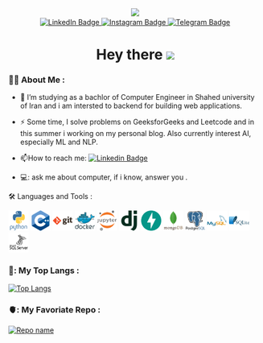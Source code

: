 

<!--
**MahdiAbbasi7/MahdiAbbasi7** is a ✨ _special_ ✨ repository because its `README.md` (this file) appears on your GitHub profile.

Here are some ideas to get you started:

- 🔭 I’m currently working on ...
- 🌱 I’m currently learning ...
- 👯 I’m looking to collaborate on ...
- 🤔 I’m looking for help with ...
- 💬 Ask me about ...
- 📫 How to reach me: ...
- 😄 Pronouns: ...
- ⚡ Fun fact: ...
-->

<div id="header" align="center">
  <img src="https://media.giphy.com/media/GRVM7bxdn7yEFWTN6i/giphy.gif" width="300"/>
</div>
<div id="badges" align="center">
  <a href="https://www.linkedin.com/in/mahdi-abbasi-a25212201/">
  <img src="https://img.shields.io/badge/LinkedIn-blue?style=for-the-badge&logo=linkedin&logoColor=white" alt="LinkedIn Badge"/>
  </a>
  <a href="https://www.instagram.com/themahdi.7">
  <img src="https://img.shields.io/badge/Instagram-red?style=for-the-badge&logo=instagram&logoColor=white" alt="Instagram Badge"/>
  </a>  
  <a href="https://t.me/@mhdiabasi2">
  <img src="https://img.shields.io/badge/Telegram-blue?style=for-the-badge&logo=telegram&logoColor=white" alt="Telegram Badge"/>
  </a>

</div>
<h1 align="center">
  Hey there
  <img src="https://media.giphy.com/media/hvRJCLFzcasrR4ia7z/giphy.gif" width="30px"/>
</h1>


### :man_technologist: About Me :
- :telescope: I’m studying as a bachlor of Computer Engineer in Shahed university of Iran and i am intersted to backend for building web applications.

- :zap: Some time, I solve problems on GeeksforGeeks and Leetcode and in this summer i working on my personal blog. Also currently interest AI, especially ML and NLP.

- :mailbox:How to reach me: [![Linkedin Badge](https://img.shields.io/badge/-Mahdi-blue?style=flat&logo=Linkedin&logoColor=white)](https://www.linkedin.com/in/mahdi-abbasi-a25212201)
  
- 💻: ask me about computer, if i know, answer you .
  
:hammer_and_wrench: Languages and Tools :
<div>
    <img src="https://github.com/devicons/devicon/blob/master/icons/python/python-original-wordmark.svg" title="PYTHON" **alt="PYTHON" width="40" height="40"/>
    <img src="https://github.com/devicons/devicon/blob/master/icons/cplusplus/cplusplus-original.svg" title="C++" **alt="C++" width="40" height="40"/>  
    <img src="https://github.com/devicons/devicon/blob/master/icons/git/git-original-wordmark.svg" title="Git" **alt="Git" width="40" height="40"/>
    <img src="https://github.com/devicons/devicon/blob/master/icons/docker/docker-original-wordmark.svg" title="Docker" **alt="Docker" width="40" height="40"/>
    <img src="https://github.com/devicons/devicon/blob/master/icons/jupyter/jupyter-original-wordmark.svg" title="Jupyter" **alt="Jupyter" width="40" height="40"/>
    <img src="https://github.com/devicons/devicon/blob/master/icons/django/django-plain.svg" title="Django" **alt="Django" width="40" height="40"/>
    <img src="https://github.com/devicons/devicon/blob/master/icons/fastapi/fastapi-plain.svg" title="FastAPI" **alt="FastAPI" width="40" height="40"/>
    <img src="https://github.com/devicons/devicon/blob/master/icons/mongodb/mongodb-original-wordmark.svg" title="MongoDB" **alt="MongoDB" width="40" height="40"/>
    <img src="https://github.com/devicons/devicon/blob/master/icons/postgresql/postgresql-original-wordmark.svg" title="Postgrsql" **alt="Postgrsql" width="40" height="40"/>
    <img src="https://github.com/devicons/devicon/blob/master/icons/mysql/mysql-original-wordmark.svg" title="Mysql" **alt="Mysql" width="40" height="40"/>
    <img src="https://github.com/devicons/devicon/blob/master/icons/sqlite/sqlite-original-wordmark.svg" title="Sqlite" **alt="Sqlite" width="40" height="40"/>
    <img src="https://github.com/devicons/devicon/blob/master/icons/microsoftsqlserver/microsoftsqlserver-plain-wordmark.svg" title="microsoftsqlserver" **alt="microsoftsqlserver" width="40"           height="40"/>
</div>


### 🐍: My Top Langs :
[![Top Langs](https://github-readme-stats-git-masterrstaa-rickstaa.vercel.app/api/top-langs/?username=MahdiAbbasi7&theme=cobalt)](https://github.com/MahdiAbbasi7/github-readme-stats)

### 🫀: My Favoriate Repo :

[![Repo name](https://github-readme-stats.vercel.app/api/pin/?username=MahdiAbbasi7&repo=Django-Quera-Bootcamp&theme=cobalt)](https://github.com/MahdiAbbasi7/Django-Quera-Bootcamp)
